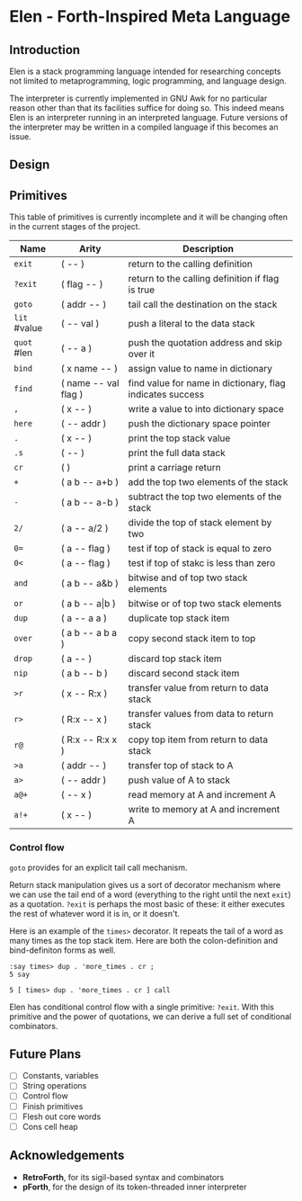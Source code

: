 # Elen - Forth-Inspired Meta Language

## Introduction

Elen is a stack programming language intended for researching
concepts not limited to metaprogramming, logic programming, and language design.

The interpreter is currently implemented in GNU Awk
for no particular reason other than that its facilities suffice for doing so.
This indeed means Elen is an interpreter running in an interpreted language.
Future versions of the interpreter may be written in a compiled language
if this becomes an issue.

## Design

## Primitives

This table of primitives is currently incomplete
and it will be changing often in the current stages of the project.

| Name | Arity | Description
|-|-|-
| `exit` | ( -- ) | return to the calling definition
| `?exit` | ( flag -- ) | return to the calling definition if flag is true
| `goto` | ( addr -- ) | tail call the destination on the stack
| `lit` #value | ( -- val ) | push a literal to the data stack
| `quot` #len | ( -- a ) | push the quotation address and skip over it
| `bind` | ( x name -- ) | assign value to name in dictionary
| `find` | ( name -- val flag ) | find value for name in dictionary, flag indicates success
| `,` | ( x --  ) | write a value to into dictionary space
| `here` | ( -- addr ) | push the dictionary space pointer
| `.` | ( x -- ) | print the top stack value
| `.s` | ( -- ) | print the full data stack
| `cr ` | ( ) | print a carriage return
| `+` | ( a b -- a+b ) | add the top two elements of the stack
| `-` | ( a b -- a-b ) | subtract the top two elements of the stack
| `2/` | ( a -- a/2 ) | divide the top of stack element by two
| `0=` | ( a -- flag ) | test if top of stack is equal to zero
| `0<` | ( a -- flag ) | test if top of stakc is less than zero
| `and` | ( a b -- a&b ) | bitwise and of top two stack elements
| `or` | ( a b -- a\|b ) | bitwise or of top two stack elements
| `dup` | ( a -- a a ) | duplicate top stack item
| `over` | ( a b -- a b a ) | copy second stack item to top
| `drop` | ( a -- ) | discard top stack item
| `nip` | ( a b -- b ) | discard second stack item
| `>r` | ( x -- R:x ) | transfer value from return to data stack
| `r>` | ( R:x -- x ) | transfer values from data to return stack
| `r@` | ( R:x -- R:x x ) | copy top item from return to data stack
| `>a` | ( addr -- ) | transfer top of stack to A
| `a>` | ( -- addr ) | push value of A to stack
| `a@+` | ( -- x ) | read memory at A and increment A
| `a!+` | ( x -- ) | write to memory at A and increment A


### Control flow

`goto` provides for an explicit tail call mechanism.

Return stack manipulation gives us a sort of decorator mechanism
where we can use the tail end of a word
(everything to the right until the next `exit`)
as a quotation.
`?exit` is perhaps the most basic of these:
it either executes the rest of whatever word it is in,
or it doesn't.

Here is an example of the `times>` decorator.
It repeats the tail of a word
as many times as the top stack item.
Here are both the colon-definition and bind-definiton forms as well.
```
:say times> dup . 'more_times . cr ;
5 say

5 [ times> dup . 'more_times . cr ] call
```

Elen has conditional control flow with a single primitive: `?exit`.
With this primitive and the power of quotations,
we can derive a full set of conditional combinators.

## Future Plans

- [ ] Constants, variables
- [ ] String operations
- [ ] Control flow
- [ ] Finish primitives
- [ ] Flesh out core words
- [ ] Cons cell heap

## Acknowledgements

- **RetroForth**, for its sigil-based syntax and combinators
- **pForth**, for the design of its token-threaded inner interpreter